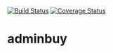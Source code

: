 [![Build Status](https://travis-ci.org/StasEvseev/adminbuy.svg?branch=master)](https://travis-ci.org/StasEvseev/adminbuy) [![Coverage Status](https://coveralls.io/repos/github/StasEvseev/adminbuy/badge.svg)](https://coveralls.io/github/StasEvseev/adminbuy)

# adminbuy
